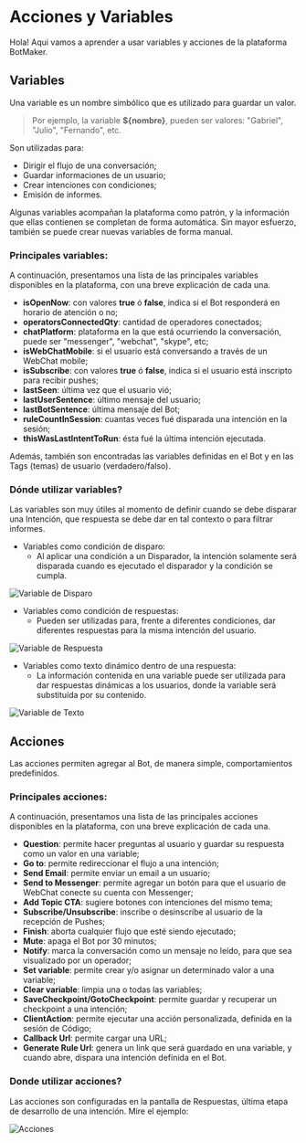 # Acciones y Variables

Hola! Aqui vamos a aprender a usar variables y acciones de la plataforma BotMaker.

## Variables
Una variable es un nombre simbólico que es utilizado para guardar un valor. 

> Por ejemplo, la variable **${nombre}**, pueden ser valores: "Gabriel", "Julio", "Fernando", etc.

Son utilizadas para:
- Dirigir el flujo de una conversación;
- Guardar informaciones de un usuario;
- Crear intenciones con condiciones;
- Emisión de informes.

Algunas variables acompañan la plataforma como patrón, y la información que ellas contienen se completan de forma automática. Sin mayor esfuerzo, también se puede crear nuevas variables de forma manual.

### Principales variables:

A continuación, presentamos una lista de las principales variables disponibles en la plataforma, con una breve explicación de cada una.

- **isOpenNow**: con valores **true** ó **false**, indica si el Bot responderá en horario de atención o no;
- **operatorsConnectedQty**: cantidad de operadores conectados;
- **chatPlatform**: plataforma en la que está ocurriendo la conversación, puede ser "messenger", "webchat", "skype", etc;
- **isWebChatMobile**: si el usuario está conversando a través de un WebChat mobile;
- **isSubscribe**: con valores **true** ó **false**, indica si el usuario está inscripto para recibir pushes;
- **lastSeen**: última vez que el usuario vió;
- **lastUserSentence**: último mensaje del usuario;
- **lastBotSentence**: última mensaje del Bot;
- **ruleCountInSession**: cuantas veces fué disparada una intención en la sesión;
- **thisWasLastIntentToRun**: ésta fué la última intención ejecutada.

Además, también son encontradas las variables definidas en el Bot y en las Tags (temas) de usuario (verdadero/falso).

### Dónde utilizar variables?

Las variables son muy útiles al momento de definir cuando se debe disparar una Intención, que respuesta se debe dar en tal contexto o para filtrar informes.

- Variables como condición de disparo:
	- Al aplicar una condición a un Disparador, la intención solamente será disparada cuando es ejecutado el disparador y la condición se cumpla. 

![Variable de Disparo](https://botmakeradmin.github.io/docs/pt/imagens/VariavelCondicao.png)
	
- Variables como condición de respuestas:
	- Pueden ser utilizadas para, frente a diferentes condiciones, dar diferentes respuestas para la misma intención del usuario.

![Variable de Respuesta](https://botmakeradmin.github.io/docs/pt/imagens/VariavelResposta.png)

- Variables como texto dinámico dentro de una respuesta:
	- La información contenida en una variable puede ser utilizada para dar respuestas dinámicas a los usuarios, donde la variable será substituída por su contenido.

![Variable de Texto](https://botmakeradmin.github.io/docs/pt/imagens/VariavelTexto.png)

## Acciones

Las acciones permiten agregar al Bot, de manera simple, comportamientos predefinidos.

### Principales acciones:
A continuación, presentamos una lista de las principales acciones disponibles en la plataforma, con una breve explicación de cada una.

- **Question**: permite hacer preguntas al usuario y guardar su respuesta como un valor en una variable;
- **Go to**: permite redireccionar el flujo a una intención;
- **Send Email**: permite enviar un email a un usuario;
- **Send to Messenger**: permite agregar un botón para que el usuario de WebChat conecte su cuenta con Messenger;
- **Add Topic CTA**: sugiere botones con intenciones del mismo tema;
- **Subscribe/Unsubscribe**: inscribe o desinscribe al usuario de la recepción de Pushes;
- **Finish**: aborta cualquier flujo que esté siendo ejecutado;
- **Mute**: apaga el Bot por 30 minutos;
- **Notify**: marca la conversación como un mensaje no leído, para que sea visualizado por un operador;
- **Set variable**: permite crear y/o asignar un determinado valor a una variable;
- **Clear variable**: limpia una o todas las variables;
- **SaveCheckpoint/GotoCheckpoint**: permite guardar y recuperar un checkpoint a una intención;
- **ClientAction**: permite ejecutar una acción personalizada, definida en la sesión de Código;
- **Callback Url**: permite cargar una URL;
- **Generate Rule Url**: genera un link que será guardado en una variable, y cuando abre, dispara una intención definida en el Bot.

### Donde utilizar acciones?

Las acciones son configuradas en la pantalla de Respuestas, última etapa de desarrollo de una intención. Mire el ejemplo:

![Acciones](https://botmakeradmin.github.io/docs/pt/imagens/Acoes.png)
<!--stackedit_data:
eyJoaXN0b3J5IjpbNjAwMDAzMTk4LDE0MDAyMzA0NCw0MTY2Mj
g5MDAsLTE5MzAyMzk2NDcsLTczNDgyOTQyOSwtOTM4NjE4Nzgx
LDg3NzUyNTU3N119
-->
